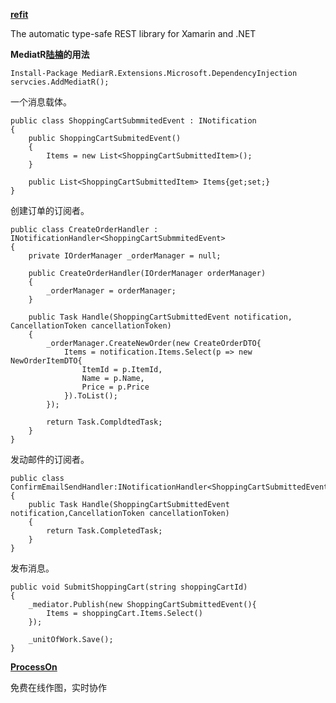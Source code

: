 **[refit](https://github.com/reactiveui/refit)**

The automatic type-safe REST library for Xamarin and .NET 

**MediatR[陆楠](http://www.cnblogs.com/lwqlun)的用法**

```
Install-Package MediarR.Extensions.Microsoft.DependencyInjection
servcies.AddMediatR();
```

一个消息载体。
```
public class ShoppingCartSubmmitedEvent : INotification
{
    public ShoppingCartSubmitedEvent()
    {
        Items = new List<ShoppingCartSubmittedItem>();
    }

    public List<ShoppingCartSubmittedItem> Items{get;set;}
}
```

创建订单的订阅者。
```
public class CreateOrderHandler : INotificationHandler<ShoppingCartSubmmitedEvent>
{
    private IOrderManager _orderManager = null;

    public CreateOrderHandler(IOrderManager orderManager) 
    {
        _orderManager = orderManager;
    }

    public Task Handle(ShoppingCartSubmittedEvent notification, CancellationToken cancellationToken)
    {
        _orderManager.CreateNewOrder(new CreateOrderDTO{
            Items = notification.Items.Select(p => new NewOrderItemDTO{
                ItemId = p.ItemId,
                Name = p.Name,
                Price = p.Price
            }).ToList();
        });

        return Task.CompldtedTask;
    }
}
```

发动邮件的订阅者。
```
public class ConfirmEmailSendHandler:INotificationHandler<ShoppingCartSubmittedEvent>
{
    public Task Handle(ShoppingCartSubmittedEvent notification,CancellationToken cancellationToken)
    {
        return Task.CompletedTask;
    }
}
```

发布消息。
```
public void SubmitShoppingCart(string shoppingCartId)
{
    _mediator.Publish(new ShoppingCartSubmittedEvent(){
        Items = shoppingCart.Items.Select()
    });

    _unitOfWork.Save();
}
```

**[ProcessOn](https://www.processon.com/)**

免费在线作图，实时协作
